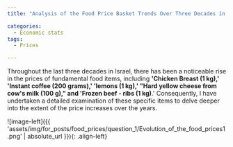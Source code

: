 ```yaml
---
title: "Analysis of the Food Price Basket Trends Over Three Decades in Israel"

categories:
  - Economic stats 
tags:
  - Prices

---
```




Throughout the last three decades in Israel, there has been a noticeable rise in the prices of fundamental food items, including **'Chicken Breast (1 kg),' 'Instant coffee (200 grams),' 'lemons (1 kg),' "Hard yellow cheese from cow's milk (100 g)," and 'Frozen beef - ribs (1 kg)**.' Consequently, I have undertaken a detailed examination of these specific items to delve deeper into the extent of the price increases over the years.

![image-left]({{ 'assets/img/for_posts/food_prices/question_1/Evolution_of_the_food_prices1.png' | absolute_url }}){: .align-left} 